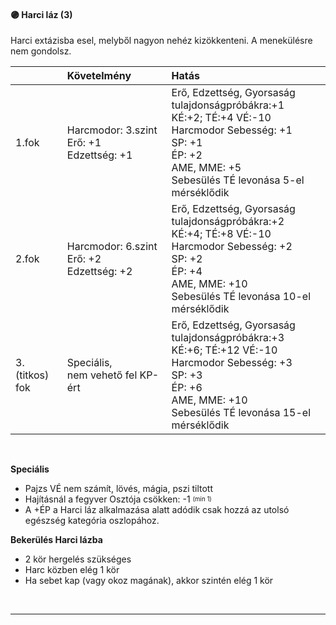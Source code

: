 #### 🟣 Harci láz (3)

Harci extázisba esel, melyből nagyon nehéz kizökkenteni. A menekülésre nem gondolsz.

| |  Követelmény | Hatás  |
| :----------- | :----------- | :----------- |
| 1.fok | Harcmodor:&nbsp;3.szint<br />Erő:&nbsp;+1<br />Edzettség:&nbsp;+1 | Erő, Edzettség, Gyorsaság tulajdonságpróbákra:+1<br />KÉ:+2; TÉ:+4 VÉ:-10<br />Harcmodor Sebesség:&nbsp;+1<br />SP: +1<br />ÉP:&nbsp;+2<br />AME, MME: +5<br />Sebesülés TÉ levonása 5-el mérséklődik |
| 2.fok | Harcmodor:&nbsp;6.szint<br />Erő:&nbsp;+2<br />Edzettség:&nbsp;+2 | Erő, Edzettség, Gyorsaság tulajdonságpróbákra:+2<br />KÉ:+4; TÉ:+8 VÉ:-10<br />Harcmodor Sebesség:&nbsp;+2<br />SP: +2<br />ÉP:&nbsp;+4<br />AME, MME: +10<br />Sebesülés TÉ levonása 10-el mérséklődik |
| 3. (titkos) fok | Speciális,<br />nem vehető fel KP-ért | Erő, Edzettség, Gyorsaság tulajdonságpróbákra:+3<br />KÉ:+6; TÉ:+12 VÉ:-10<br />Harcmodor Sebesség:&nbsp;+3<br />SP: +3<br />ÉP:&nbsp;+6<br />AME, MME: +10<br />Sebesülés TÉ levonása 15-el mérséklődik |

<br />

**Speciális**

- Pajzs VÉ nem számít, lövés, mágia, pszi tiltott
- Hajításnál a fegyver Osztója csökken: -1 <sup><sub>(min 1)</sub></sup>
- A +ÉP a Harci láz alkalmazása alatt adódik csak hozzá az utolsó egészség kategória oszlopához.

**Bekerülés Harci lázba**

- 2 kör hergelés szükséges
- Harc közben elég 1 kör
- Ha sebet kap (vagy okoz magának), akkor szintén elég 1 kör

<br />

---
